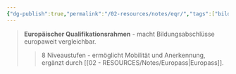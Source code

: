 ```yaml
---
{"dg-publish":true,"permalink":"/02-resources/notes/eqr/","tags":["bildung/europa"],"noteIcon":"","updated":"2025-10-29T12:59:05.861+01:00"}
---
```


>**Europäischer Qualifikationsrahmen** - macht Bildungsabschlüsse europaweit vergleichbar.
>>8 Niveaustufen - ermöglicht Mobilität und Anerkennung, ergänzt durch [[02 - RESOURCES/Notes/Europass\|Europass]].